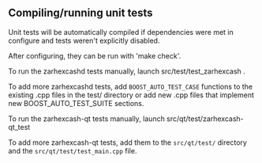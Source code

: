 Compiling/running unit tests
------------------------------------

Unit tests will be automatically compiled if dependencies were met in configure
and tests weren't explicitly disabled.

After configuring, they can be run with 'make check'.

To run the zarhexcashd tests manually, launch src/test/test_zarhexcash .

To add more zarhexcashd tests, add `BOOST_AUTO_TEST_CASE` functions to the existing
.cpp files in the test/ directory or add new .cpp files that
implement new BOOST_AUTO_TEST_SUITE sections.

To run the zarhexcash-qt tests manually, launch src/qt/test/zarhexcash-qt_test

To add more zarhexcash-qt tests, add them to the `src/qt/test/` directory and
the `src/qt/test/test_main.cpp` file.
